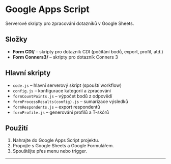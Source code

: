 # Google Apps Script

Serverové skripty pro zpracování dotazníků v Google Sheets.

## Složky

- **Form CDI/** – skripty pro dotazník CDI (počítání bodů, export, profil, atd.)
- **Form Conners3/** – skripty pro dotazník Conners 3

## Hlavní skripty

- `code.js` – hlavní serverový skript (spouští workflow)
- `config.js` – konfigurace kategorií a zpracování
- `formCountPoints.js` – výpočet bodů z odpovědí
- `formProcessResults(config).js` – sumarizace výsledků
- `formRespondents.js` – export respondentů
- `formProfile.js` – generování profilů a T-skórů

## Použití

1. Nahrajte do Google Apps Script projektu.
2. Propojte s Google Sheets a Google Formulářem.
3. Spouštějte přes menu nebo trigger.

---